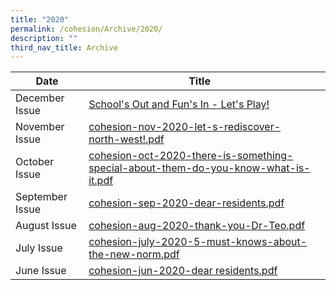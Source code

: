 ```yaml
---
title: "2020"
permalink: /cohesion/Archive/2020/
description: ""
third_nav_title: Archive
---
```

| Date |Title |  |
| -------- | -------- | -------- |
| December Issue       |[School's Out and Fun's In - Let's Play!](https://go.gov.sg/cohesion-dec-2020)
| November Issue       |[cohesion-nov-2020-let-s-rediscover-north-west!.pdf](https://go.gov.sg/cohesion-nov-2020)
| October Issue       |[cohesion-oct-2020-there-is-something-special-about-them-do-you-know-what-is-it.pdf](https://go.gov.sg/oct-cohesion-2020)
| September Issue       |[cohesion-sep-2020-dear-residents.pdf](https://go.gov.sg/sep-cohesion-2020)
| August Issue       |[cohesion-aug-2020-thank-you-Dr-Teo.pdf](https://go.gov.sg/aug-cohesion-2020)
| July Issue       |[cohesion-july-2020-5-must-knows-about-the-new-norm.pdf](https://go.gov.sg/cohesion-jul-2020)
| June Issue       |[cohesion-jun-2020-dear residents.pdf](https://go.gov.sg/jun-cohesion-2020)